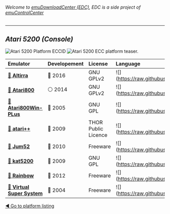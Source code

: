 ###### Welcome to [emuDownloadCenter (EDC)](https://github.com/PhoenixInteractiveNL/emuDownloadCenter/wiki/), EDC is a side project of [emuControlCenter](https://github.com/PhoenixInteractiveNL/emuControlCenter/wiki/)
***
## _Atari 5200 (Console)_
![](https://raw.githubusercontent.com/wiki/PhoenixInteractiveNL/emuDownloadCenter/images_platform/ecc_a5200_cell.png "Atari 5200 Platform ECCID")
![](https://raw.githubusercontent.com/wiki/PhoenixInteractiveNL/emuDownloadCenter/images_platform/ecc_a5200_teaser.png "Atari 5200 ECC platform teaser.")

| Emulator | Developement | License | Language |
|:---------|:-------------|:--------|:---------|
| [:file_folder: **Altirra**](https://github.com/PhoenixInteractiveNL/emuDownloadCenter/wiki/Emulator-altirra#menu) | :large_blue_circle: 2016 | GNU GPLv2 | ![](https://raw.githubusercontent.com/wiki/PhoenixInteractiveNL/emuDownloadCenter/images_flags/icon_flag_EN_24.png |
| [:file_folder: **Atari800**](https://github.com/PhoenixInteractiveNL/emuDownloadCenter/wiki/Emulator-atari800#menu) | :white_circle: 2014 | GNU GPLv2 | ![](https://raw.githubusercontent.com/wiki/PhoenixInteractiveNL/emuDownloadCenter/images_flags/icon_flag_EN_24.png |
| [:file_folder: **Atari800Win-PLus**](https://github.com/PhoenixInteractiveNL/emuDownloadCenter/wiki/Emulator-atari800winplus#menu) | :red_circle: 2005 | GNU GPL | ![](https://raw.githubusercontent.com/wiki/PhoenixInteractiveNL/emuDownloadCenter/images_flags/icon_flag_EN_24.png |
| [:file_folder: **atari++**](https://github.com/PhoenixInteractiveNL/emuDownloadCenter/wiki/Emulator-atariplusplus#menu) | :red_circle: 2009 | THOR Public Licence | ![](https://raw.githubusercontent.com/wiki/PhoenixInteractiveNL/emuDownloadCenter/images_flags/icon_flag_EN_24.png |
| [:file_folder: **Jum52**](https://github.com/PhoenixInteractiveNL/emuDownloadCenter/wiki/Emulator-jum52#menu) | :red_circle: 2010 | Freeware | ![](https://raw.githubusercontent.com/wiki/PhoenixInteractiveNL/emuDownloadCenter/images_flags/icon_flag_EN_24.png |
| [:file_folder: **kat5200**](https://github.com/PhoenixInteractiveNL/emuDownloadCenter/wiki/Emulator-kat5200#menu) | :red_circle: 2009 | GNU GPL | ![](https://raw.githubusercontent.com/wiki/PhoenixInteractiveNL/emuDownloadCenter/images_flags/icon_flag_EN_24.png |
| [:file_folder: **Rainbow**](https://github.com/PhoenixInteractiveNL/emuDownloadCenter/wiki/Emulator-rainbow#menu) | :red_circle: 2012 | Freeware | ![](https://raw.githubusercontent.com/wiki/PhoenixInteractiveNL/emuDownloadCenter/images_flags/icon_flag_EN_24.png |
| [:file_folder: **Virtual Super System**](https://github.com/PhoenixInteractiveNL/emuDownloadCenter/wiki/Emulator-vss#menu) | :red_circle: 2004 | Freeware | ![](https://raw.githubusercontent.com/wiki/PhoenixInteractiveNL/emuDownloadCenter/images_flags/icon_flag_EN_24.png |

[:arrow_backward: Go to platform listing](https://github.com/PhoenixInteractiveNL/emuDownloadCenter/wiki/EDC-Platform-List)
